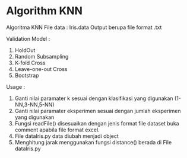 # Algorithm KNN

Algoritma KNN
File data : Iris.data
Output berupa file format .txt

Validation Model :
  1. HoldOut
  2. Random Subsampling
  3. K-fold Cross
  4. Leave-one-out Cross
  5. Bootstrap
  
Usage :
  1. Ganti nilai paramater k sesuai dengan klasifikasi yang digunakan (1-NN,3-NN,5-NN)
  2. Ganti nilai paramater eksperimen sesuai dengan jumlah eksperimen yang digunakan
  3. Fungsi readFile() disesuaikan dengan jenis format file dataset buka comment apabila file format excel.
  4. File dataIris.py data diubah menjadi object
  5. Menghitung jarak menggunakan fungsi distance() berada di File dataIris.py
